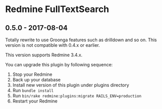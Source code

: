 # Redmine FullTextSearch

## 0.5.0 - 2017-08-04

Totally rewrite to use Groonga features such as drilldown and so on.
This version is not compatible with 0.4.x or earlier.

This version supports Redmine 3.4.x.

You can upgrade this plugin by following sequence:

1. Stop your Redmine
1. Back up your database
1. Install new version of this plugin under plugins directory
1. Run `bundle install`
1. Run `bin/rake redmine:plugins:migrate RAILS_ENV=production`
1. Restart your Redmine

